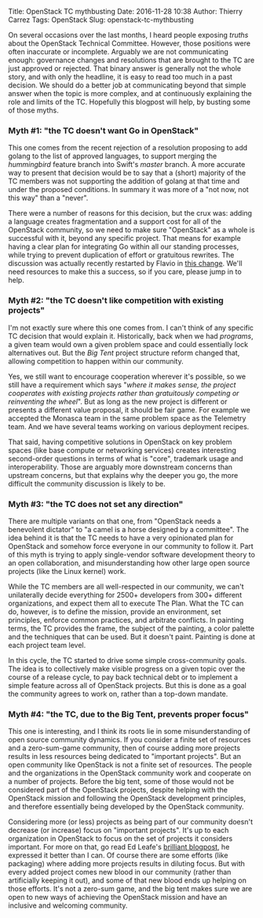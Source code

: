 Title: OpenStack TC mythbusting
Date: 2016-11-28 10:38
Author: Thierry Carrez
Tags: OpenStack
Slug: openstack-tc-mythbusting

On several occasions over the last months, I heard people exposing *truths*
about the OpenStack Technical Committee. However, those positions were often
inaccurate or incomplete. Arguably we are not communicating enough: governance
changes and resolutions that are brought to the TC are just approved or
rejected. That binary answer is generally not the whole story, and with only
the headline, it is easy to read too much in a past decision. We should do a
better job at communicating beyond that simple answer when the topic is more
complex, and at continuously explaining the role and limits of the TC.
Hopefully this blogpost will help, by busting some of those myths.

### Myth #1: "the TC doesn't want Go in OpenStack"

This one comes from the recent rejection of a resolution proposing to add
golang to the list of approved languages, to support merging the *hummingbird*
feature branch into Swift's *master* branch. A more accurate way to present
that decision would be to say that a (short) majority of the TC members was not
supporting the addition of golang at that time and under the proposed
conditions. In summary it was more of a "not now, not this way" than a "never".

There were a number of reasons for this decision, but the crux was: adding a
language creates fragmentation and a support cost for all of the OpenStack
community, so we need to make sure "OpenStack" as a whole is successful with
it, beyond any specific project. That means for example having a clear plan
for integrating Go within all our standing processes, while trying to prevent
duplication of effort or gratuitous rewrites. The discussion was actually
recently restarted by Flavio in
[this change](https://review.openstack.org/#/c/398875/). We'll need
resources to make this a success, so if you care, please jump in to help.

### Myth #2: "the TC doesn't like competition with existing projects"

I'm not exactly sure where this one comes from. I can't think of any specific
TC decision that would explain it. Historically, back when we had *programs*,
a given team would own a given problem space and could essentially lock
alternatives out. But the *Big Tent* project structure reform changed that,
allowing competition to happen within our community.

Yes, we still want to encourage cooperation wherever it's possible, so we
still have a requirement which says "*where it makes sense, the project
cooperates with existing projects rather than gratuitously competing or
reinventing the wheel*". But as long as the new project is different or
presents a different value proposal, it should be fair game. For example we
accepted the Monasca team in the same problem space as the Telemetry team.
And we have several teams working on various deployment recipes.

That said, having competitive solutions in OpenStack on key problem spaces
(like base compute or networking services) creates interesting second-order
questions in terms of what is "core", trademark usage and interoperability.
Those are arguably more downstream concerns than upstream concerns, but that
explains why the deeper you go, the more difficult the community discussion
is likely to be.

### Myth #3: "the TC does not set any direction"

There are multiple variants on that one, from "OpenStack needs a benevolent
dictator" to "a camel is a horse designed by a committee". The idea behind it
is that the TC needs to have a very opinionated plan for OpenStack and somehow
force everyone in our community to follow it. Part of this myth is trying to
apply single-vendor software development theory to an open collaboration, and
misunderstanding how other large open source projects (like the Linux kernel)
work.

While the TC members are all well-respected in our community, we can't
unilaterally decide everything for 2500+ developers from 300+ different
organizations, and expect them all to execute The Plan. What the TC can do,
however, is to define the mission, provide an environment, set principles,
enforce common practices, and arbitrate conflicts. In painting terms, the TC
provides the frame, the subject of the painting, a color palette and the
techniques that can be used. But it doesn't paint. Painting is done at each
project team level.

In this cycle, the TC started to drive some simple cross-community goals. The
idea is to collectively make visible progress on a given topic over the course
of a release cycle, to pay back technical debt or to implement a simple feature
across all of OpenStack projects. But this is done as a goal the community
agrees to work on, rather than a top-down mandate.


### Myth #4: "the TC, due to the Big Tent, prevents proper focus"

This one is interesting, and I think its roots lie in some misunderstanding of
open source community dynamics. If you consider a finite set of resources and
a zero-sum-game community, then of course adding more projects results in less
resources being dedicated to "important projects". But an open community like
OpenStack is not a finite set of resources. The people and the organizations
in the OpenStack community work and cooperate on a number of projects. Before
the big tent, some of those would not be considered part of the OpenStack
projects, despite helping with the OpenStack mission and following the
OpenStack development principles, and therefore essentially being developed
by the OpenStack community. 

Considering more (or less) projects as being part of our community doesn't
decrease (or increase) focus on "important projects". It's up to each
organization in OpenStack to focus on the set of projects it considers
important. For more on that, go read Ed Leafe's
[brilliant blogpost](https://blog.leafe.com/openstack-focus/), he expressed
it better than I can. Of course there are some efforts (like packaging)
where adding more projects results in diluting focus. But with every added
project comes new blood in our community (rather than artificially keeping it
out), and some of that new blood ends up helping on those efforts. It's not
a zero-sum game, and the big tent makes sure we are open to new ways of
achieving the OpenStack mission and have an inclusive and welcoming community.

